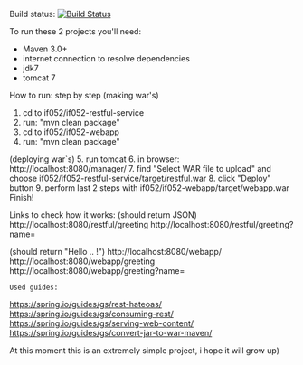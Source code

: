 Build status: [![Build Status](https://buildhive.cloudbees.com/job/if052java/job/if052/badge/icon)](https://buildhive.cloudbees.com/job/if052java/job/if052/)

To run these 2 projects you'll need:
  - Maven 3.0+
  - internet connection to resolve dependencies
  - jdk7
  - tomcat 7

How to run: step by step
  (making war's)
  1. cd to if052/if052-restful-service
  2. run: "mvn clean package"
  3. cd to if052/if052-webapp
  4. run: "mvn clean package"
  
  (deploying war`s)
  5. run tomcat
  6. in browser: http://localhost:8080/manager/
  7. find "Select WAR file to upload" and choose 
	  if052/if052-restful-service/target/restful.war
  8. click "Deploy" button
  9. perform last 2 steps with
	  if052/if052-webapp/target/webapp.war
Finish!

Links to check how it works:
  (should return JSON)
  http://localhost:8080/restful/greeting
  http://localhost:8080/restful/greeting?name=<your name>
  
  (should return "Hello .. !")
  http://localhost:8080/webapp/ 	
  http://localhost:8080/webapp/greeting 
  http://localhost:8080/webapp/greeting?name=<your name>
  

    Used guides:
https://spring.io/guides/gs/rest-hateoas/
https://spring.io/guides/gs/consuming-rest/
https://spring.io/guides/gs/serving-web-content/
https://spring.io/guides/gs/convert-jar-to-war-maven/
  
At this moment this is an extremely simple project, i hope it will grow up)

